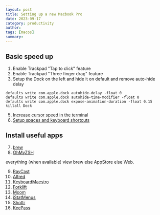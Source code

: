 ```yaml
---
layout: post
title: Setting up a new Macbook Pro
date: 2023-09-17
category: productivity
author: 
tags: [macos]
summary: 
---
```


## Basic speed up
1. Enable Trackpad "Tap to click" feature
2. Enable Trackpad "Three finger drag" feature
3. Setup the Dock on the left and hide it on default and remove auto-hide delay
```
defaults write com.apple.dock autohide-delay -float 0
defaults write com.apple.dock autohide-time-modifier -float 0
defaults write com.apple.dock expose-animation-duration -float 0.15
killall Dock
```
5. [Increase cursor speed in the terminal](https://www.maketecheasier.com/adjust-cursor-speed-in-mac/)
6. [Setup spaces and keyboard shortcuts](http://osxdaily.com/2011/09/06/switch-between-desktops-spaces-faster-in-os-x-with-control-keys/)

## Install useful apps
7. [brew](https://brew.sh/)
8. [OhMyZSH](https://github.com/ohmyzsh/ohmyzsh)

everything (when available) view brew else AppStore else Web.

9. [RayCast](https://www.raycast.com/store)
10. [Alfred](https://www.alfredapp.com/)
11. [KeyboardMaestro](https://www.keyboardmaestro.com/main/)
12. [Forklift](https://binarynights.com)
13. [Moom](https://manytricks.com/moom/)
14. [iStatMenus](https://bjango.com/mac/istatmenus/)
15. [Shottr](https://shottr.cc/)
16. [KeePass](https://keepass.info/download.html)